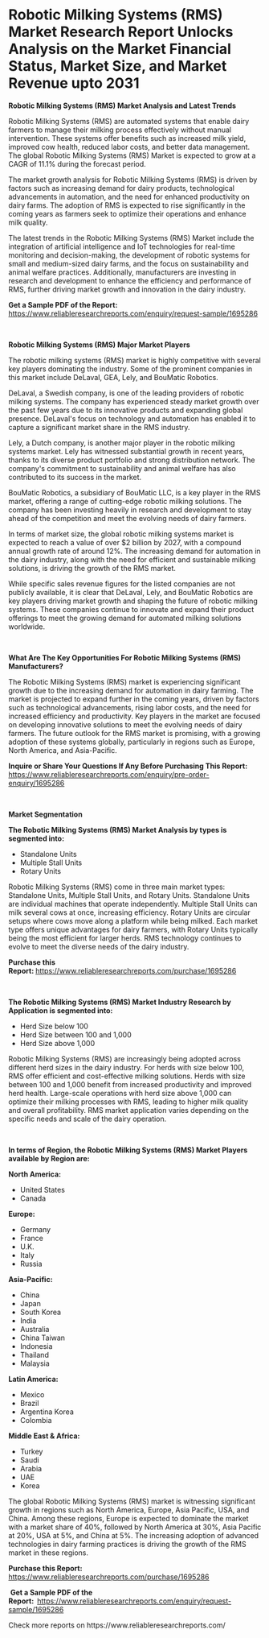<p><h1>Robotic Milking Systems (RMS) Market Research Report Unlocks Analysis on the Market Financial Status, Market Size, and Market Revenue upto 2031</h1></p><p><strong>Robotic Milking Systems (RMS) Market Analysis and Latest Trends</strong></p>
<p><p>Robotic Milking Systems (RMS) are automated systems that enable dairy farmers to manage their milking process effectively without manual intervention. These systems offer benefits such as increased milk yield, improved cow health, reduced labor costs, and better data management. The global Robotic Milking Systems (RMS) Market is expected to grow at a CAGR of 11.1% during the forecast period.</p><p>The market growth analysis for Robotic Milking Systems (RMS) is driven by factors such as increasing demand for dairy products, technological advancements in automation, and the need for enhanced productivity on dairy farms. The adoption of RMS is expected to rise significantly in the coming years as farmers seek to optimize their operations and enhance milk quality.</p><p>The latest trends in the Robotic Milking Systems (RMS) Market include the integration of artificial intelligence and IoT technologies for real-time monitoring and decision-making, the development of robotic systems for small and medium-sized dairy farms, and the focus on sustainability and animal welfare practices. Additionally, manufacturers are investing in research and development to enhance the efficiency and performance of RMS, further driving market growth and innovation in the dairy industry.</p></p>
<p><strong>Get a Sample PDF of the Report:&nbsp;</strong> <a href="https://www.reliableresearchreports.com/enquiry/request-sample/1695286">https://www.reliableresearchreports.com/enquiry/request-sample/1695286</a></p>
<p>&nbsp;</p>
<p><strong>Robotic Milking Systems (RMS) Major Market Players</strong></p>
<p><p>The robotic milking systems (RMS) market is highly competitive with several key players dominating the industry. Some of the prominent companies in this market include DeLaval, GEA, Lely, and BouMatic Robotics.</p><p>DeLaval, a Swedish company, is one of the leading providers of robotic milking systems. The company has experienced steady market growth over the past few years due to its innovative products and expanding global presence. DeLaval's focus on technology and automation has enabled it to capture a significant market share in the RMS industry.</p><p>Lely, a Dutch company, is another major player in the robotic milking systems market. Lely has witnessed substantial growth in recent years, thanks to its diverse product portfolio and strong distribution network. The company's commitment to sustainability and animal welfare has also contributed to its success in the market.</p><p>BouMatic Robotics, a subsidiary of BouMatic LLC, is a key player in the RMS market, offering a range of cutting-edge robotic milking solutions. The company has been investing heavily in research and development to stay ahead of the competition and meet the evolving needs of dairy farmers.</p><p>In terms of market size, the global robotic milking systems market is expected to reach a value of over $2 billion by 2027, with a compound annual growth rate of around 12%. The increasing demand for automation in the dairy industry, along with the need for efficient and sustainable milking solutions, is driving the growth of the RMS market.</p><p>While specific sales revenue figures for the listed companies are not publicly available, it is clear that DeLaval, Lely, and BouMatic Robotics are key players driving market growth and shaping the future of robotic milking systems. These companies continue to innovate and expand their product offerings to meet the growing demand for automated milking solutions worldwide.</p></p>
<p>&nbsp;</p>
<p><strong>What Are The Key Opportunities For Robotic Milking Systems (RMS) Manufacturers?</strong></p>
<p><p>The Robotic Milking Systems (RMS) market is experiencing significant growth due to the increasing demand for automation in dairy farming. The market is projected to expand further in the coming years, driven by factors such as technological advancements, rising labor costs, and the need for increased efficiency and productivity. Key players in the market are focused on developing innovative solutions to meet the evolving needs of dairy farmers. The future outlook for the RMS market is promising, with a growing adoption of these systems globally, particularly in regions such as Europe, North America, and Asia-Pacific.</p></p>
<p><strong>Inquire or Share Your Questions If Any Before Purchasing This Report:</strong> <a href="https://www.reliableresearchreports.com/enquiry/pre-order-enquiry/1695286">https://www.reliableresearchreports.com/enquiry/pre-order-enquiry/1695286</a></p>
<p>&nbsp;</p>
<p><strong>Market Segmentation</strong></p>
<p><strong>The Robotic Milking Systems (RMS) Market Analysis by types is segmented into:</strong></p>
<p><ul><li>Standalone Units</li><li>Multiple Stall Units</li><li>Rotary Units</li></ul></p>
<p><p>Robotic Milking Systems (RMS) come in three main market types: Standalone Units, Multiple Stall Units, and Rotary Units. Standalone Units are individual machines that operate independently. Multiple Stall Units can milk several cows at once, increasing efficiency. Rotary Units are circular setups where cows move along a platform while being milked. Each market type offers unique advantages for dairy farmers, with Rotary Units typically being the most efficient for larger herds. RMS technology continues to evolve to meet the diverse needs of the dairy industry.</p></p>
<p><strong>Purchase this Report:&nbsp;</strong><a href="https://www.reliableresearchreports.com/purchase/1695286">https://www.reliableresearchreports.com/purchase/1695286</a></p>
<p>&nbsp;</p>
<p><strong>The Robotic Milking Systems (RMS) Market Industry Research by Application is segmented into:</strong></p>
<p><ul><li>Herd Size below 100</li><li>Herd Size between 100 and 1,000</li><li>Herd Size above 1,000</li></ul></p>
<p><p>Robotic Milking Systems (RMS) are increasingly being adopted across different herd sizes in the dairy industry. For herds with size below 100, RMS offer efficient and cost-effective milking solutions. Herds with size between 100 and 1,000 benefit from increased productivity and improved herd health. Large-scale operations with herd size above 1,000 can optimize their milking processes with RMS, leading to higher milk quality and overall profitability. RMS market application varies depending on the specific needs and scale of the dairy operation.</p></p>
<p>&nbsp;</p>
<p><strong>In terms of Region, the Robotic Milking Systems (RMS) Market Players available by Region are:</strong></p>
<p>
    <p> <strong> North America: </strong>
        <ul>
            <li>United States</li>
            <li>Canada</li>
        </ul>
        </p> 
    <p> <strong> Europe: </strong>
        <ul>
            <li>Germany</li>
            <li>France</li>
            <li>U.K.</li>
            <li>Italy</li>
            <li>Russia</li>
        </ul>
        </p> 
    <p> <strong> Asia-Pacific: </strong>
        <ul>
            <li>China</li>
            <li>Japan</li>
            <li>South Korea</li>
            <li>India</li>
            <li>Australia</li>
            <li>China Taiwan</li>
            <li>Indonesia</li>
            <li>Thailand</li>
            <li>Malaysia</li>
        </ul>
        </p> 
    <p> <strong> Latin America: </strong>
        <ul>
            <li>Mexico</li>
            <li>Brazil</li>
            <li>Argentina Korea</li>
            <li>Colombia</li>
        </ul>
        </p> 
    <p> <strong> Middle East & Africa: </strong>
        <ul>
            <li>Turkey</li>
            <li>Saudi</li>
            <li>Arabia</li>
            <li>UAE</li>
            <li>Korea</li>
        </ul>
    </p>
    </p>
<p><p>The global Robotic Milking Systems (RMS) market is witnessing significant growth in regions such as North America, Europe, Asia Pacific, USA, and China. Among these regions, Europe is expected to dominate the market with a market share of 40%, followed by North America at 30%, Asia Pacific at 20%, USA at 5%, and China at 5%. The increasing adoption of advanced technologies in dairy farming practices is driving the growth of the RMS market in these regions.</p></p>
<p><strong>Purchase this Report: </strong><a href="https://www.reliableresearchreports.com/purchase/1695286">https://www.reliableresearchreports.com/purchase/1695286</a></p>
<p>&nbsp;<strong>Get a Sample PDF of the Report:&nbsp;&nbsp;</strong><a href="https://www.reliableresearchreports.com/enquiry/request-sample/1695286">https://www.reliableresearchreports.com/enquiry/request-sample/1695286</a></p>
<p><strong></strong></p>
<p>Check more reports on https://www.reliableresearchreports.com/</p>
